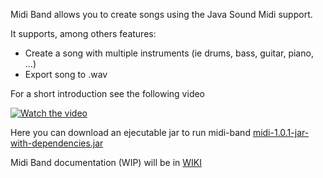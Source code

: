 Midi Band allows you to create songs using the Java Sound Midi support.

It supports, among others features:

* Create a song with multiple instruments (ie drums, bass, guitar, piano, ...)
* Export song to .wav

For a short introduction see the following video

[![Watch the video](https://i3.ytimg.com/vi/SLrJ70bWu68/maxresdefault.jpg)](https://youtu.be/SLrJ70bWu68)

Here you can download an ejecutable jar to run midi-band [midi-1.0.1-jar-with-dependencies.jar](https://drive.google.com/file/d/1W6Sef9kPkW4t5bI3AQ5pldAwxmax1LpD/view?usp=sharing)

Midi Band documentation (WIP) will be in [WIKI](https://github.com/xyzjge/midi-band/wiki)
